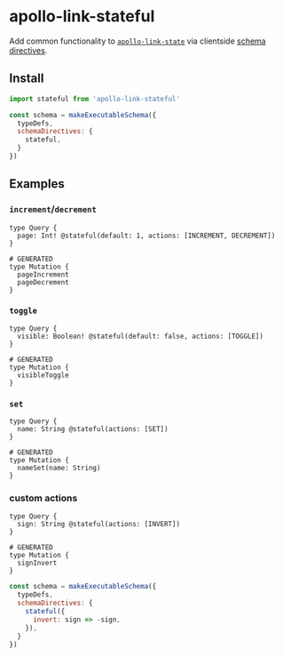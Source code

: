 # apollo-link-stateful
Add common functionality to [`apollo-link-state`](https://www.apollographql.com/docs/link/links/state) via clientside [schema directives](https://www.apollographql.com/docs/graphql-tools/schema-directives).

## Install

```js
import stateful from 'apollo-link-stateful'

const schema = makeExecutableSchema({
  typeDefs,
  schemaDirectives: {
    stateful,
  }
})
```

## Examples

### `increment`/`decrement`
```gql
type Query {
  page: Int! @stateful(default: 1, actions: [INCREMENT, DECREMENT])
}

# GENERATED
type Mutation {
  pageIncrement
  pageDecrement
}
```

### `toggle`
```gql
type Query {
  visible: Boolean! @stateful(default: false, actions: [TOGGLE])
}

# GENERATED
type Mutation {
  visibleToggle
}
```

### `set`
```gql
type Query {
  name: String @stateful(actions: [SET])
}

# GENERATED
type Mutation {
  nameSet(name: String)
}
```

### custom actions
```gql
type Query {
  sign: String @stateful(actions: [INVERT])
}

# GENERATED
type Mutation {
  signInvert
}
```

```js
const schema = makeExecutableSchema({
  typeDefs,
  schemaDirectives: {
    stateful({
      invert: sign => -sign,
    }),
  }
})
```
